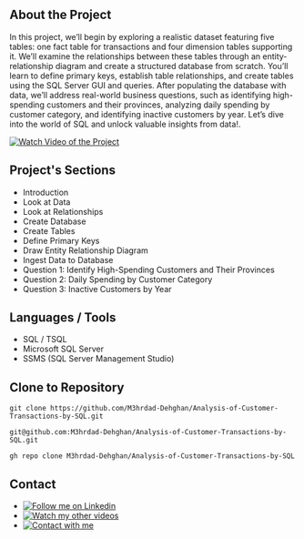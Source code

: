 ## About the Project

In this project, we’ll begin by exploring a realistic dataset featuring five tables: one fact table for transactions and four dimension tables supporting it. We’ll examine the relationships between these tables through an entity-relationship diagram and create a structured database from scratch. You’ll learn to define primary keys, establish table relationships, and create tables using the SQL Server GUI and queries. After populating the database with data, we’ll address real-world business questions, such as identifying high-spending customers and their provinces, analyzing daily spending by customer category, and identifying inactive customers by year. Let’s dive into the world of SQL and unlock valuable insights from data!.

[![Watch Video of the Project](https://img.shields.io/badge/YouTube-Watch_Video-red)](https://youtu.be/ZOtaAoEYXes)

## Project's Sections

- Introduction
- Look at Data
- Look at Relationships
- Create Database
- Create Tables
- Define Primary Keys
- Draw Entity Relationship Diagram
- Ingest Data to Database
- Question 1: Identify High-Spending Customers and Their Provinces
- Question 2: Daily Spending by Customer Category
- Question 3: Inactive Customers by Year

## Languages / Tools

- SQL / TSQL
- Microsoft SQL Server
- SSMS (SQL Server Management Studio)

## Clone to Repository

```HTTP
git clone https://github.com/M3hrdad-Dehghan/Analysis-of-Customer-Transactions-by-SQL.git
```

```SSH
git@github.com:M3hrdad-Dehghan/Analysis-of-Customer-Transactions-by-SQL.git
```

```CL
gh repo clone M3hrdad-Dehghan/Analysis-of-Customer-Transactions-by-SQL
```

## Contact

- [![Follow me on Linkedin  ](https://img.shields.io/badge/LinkedIn-Profile-blue)](https://www.linkedin.com/in/mehrdad-dehghan)
- [![Watch my other videos  ](https://img.shields.io/badge/YouTube-Channel-red)](https://www.youtube.com/@Mer_Dehghan)
- [![Contact with me  ](https://img.shields.io/badge/Gmail-Mail-red)](mailto:Mansourdehghan.Mehrdad@gmail.com)
